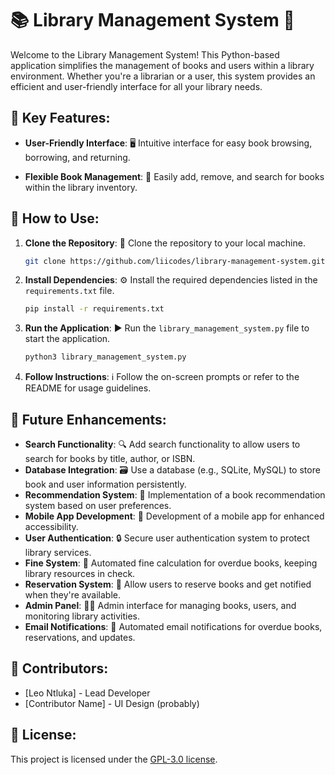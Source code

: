 # 📚 Library Management System 📖

Welcome to the Library Management System! This Python-based application simplifies the management of books and users within a library environment. Whether you're a librarian or a user, this system provides an efficient and user-friendly interface for all your library needs.

## 🚀 Key Features:

- **User-Friendly Interface**: 🖥️ Intuitive interface for easy book browsing, borrowing, and returning.
  
- **Flexible Book Management**: 📖 Easily add, remove, and search for books within the library inventory.

## 📝 How to Use:

1. **Clone the Repository**: 🔄 Clone the repository to your local machine.
   
    ```sh
    git clone https://github.com/liicodes/library-management-system.git
    ```
    
3. **Install Dependencies**: ⚙️ Install the required dependencies listed in the `requirements.txt` file.
   
    ```sh
    pip install -r requirements.txt
    ```
    
4. **Run the Application**: ▶️ Run the `library_management_system.py` file to start the application.
   
    ```sh
    python3 library_management_system.py
    ```
    
6. **Follow Instructions**: ℹ️ Follow the on-screen prompts or refer to the README for usage guidelines.

## 🌟 Future Enhancements:

- **Search Functionality**: 🔍 Add search functionality to allow users to search for books by title, author, or ISBN.
- **Database Integration**: 🗃️ Use a database (e.g., SQLite, MySQL) to store book and user information persistently.
- **Recommendation System**: 🎯 Implementation of a book recommendation system based on user preferences.
- **Mobile App Development**: 📱 Development of a mobile app for enhanced accessibility.
- **User Authentication**: 🔒 Secure user authentication system to protect library services.
- **Fine System**: 💸 Automated fine calculation for overdue books, keeping library resources in check.
- **Reservation System**: 📅 Allow users to reserve books and get notified when they're available.
- **Admin Panel**: 👩‍💼 Admin interface for managing books, users, and monitoring library activities.
- **Email Notifications**: 📧 Automated email notifications for overdue books, reservations, and updates.

## 🤝 Contributors:

- [Leo Ntluka] - Lead Developer
- [Contributor Name] - UI Design (probably)

## 📄 License:

This project is licensed under the [GPL-3.0 license](LICENSE).
